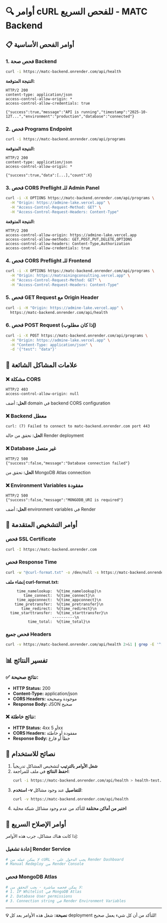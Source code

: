 # 🔍 أوامر cURL للفحص السريع - MATC Backend

## 📋 أوامر الفحص الأساسية

### 1. فحص صحة Backend
```bash
curl -i https://matc-backend.onrender.com/api/health
```

**النتيجة المتوقعة:**
```
HTTP/2 200 
content-type: application/json
access-control-allow-origin: *
access-control-allow-credentials: true

{"success":true,"message":"API is running","timestamp":"2025-10-12T...","environment":"production","database":"connected"}
```

### 2. فحص Programs Endpoint
```bash
curl -i https://matc-backend.onrender.com/api/programs
```

**النتيجة المتوقعة:**
```
HTTP/2 200 
content-type: application/json
access-control-allow-origin: *

{"success":true,"data":[...],"count":X}
```

### 3. فحص CORS Preflight للـ Admin Panel
```bash
curl -i -X OPTIONS https://matc-backend.onrender.com/api/programs \
  -H "Origin: https://admine-lake.vercel.app" \
  -H "Access-Control-Request-Method: GET" \
  -H "Access-Control-Request-Headers: Content-Type"
```

**النتيجة المتوقعة:**
```
HTTP/2 200 
access-control-allow-origin: https://admine-lake.vercel.app
access-control-allow-methods: GET,POST,PUT,DELETE,OPTIONS
access-control-allow-headers: Content-Type,Authorization
access-control-allow-credentials: true
```

### 4. فحص CORS Preflight للـ Frontend
```bash
curl -i -X OPTIONS https://matc-backend.onrender.com/api/programs \
  -H "Origin: https://matrainingconsulting.vercel.app" \
  -H "Access-Control-Request-Method: GET" \
  -H "Access-Control-Request-Headers: Content-Type"
```

### 5. فحص GET Request مع Origin Header
```bash
curl -i -H "Origin: https://admine-lake.vercel.app" \
  https://matc-backend.onrender.com/api/health
```

### 6. فحص POST Request (إذا كان مطلوب)
```bash
curl -i -X POST https://matc-backend.onrender.com/api/programs \
  -H "Origin: https://admine-lake.vercel.app" \
  -H "Content-Type: application/json" \
  -d '{"test": "data"}'
```

## 🚨 علامات المشاكل الشائعة

### ❌ مشكلة CORS
```
HTTP/2 403 
access-control-allow-origin: null
```
**الحل:** أضف domain في backend CORS configuration

### ❌ Backend معطل
```
curl: (7) Failed to connect to matc-backend.onrender.com port 443
```
**الحل:** تحقق من حالة Render deployment

### ❌ Database غير متصل
```
HTTP/2 500
{"success":false,"message":"Database connection failed"}
```
**الحل:** تحقق من MongoDB Atlas connection

### ❌ Environment Variables مفقودة
```
HTTP/2 500
{"success":false,"message":"MONGODB_URI is required"}
```
**الحل:** أضف environment variables في Render

## 🔧 أوامر التشخيص المتقدمة

### فحص SSL Certificate
```bash
curl -I https://matc-backend.onrender.com
```

### فحص Response Time
```bash
curl -w "@curl-format.txt" -o /dev/null -s https://matc-backend.onrender.com/api/health
```

**إنشاء ملف curl-format.txt:**
```
     time_namelookup:  %{time_namelookup}\n
        time_connect:  %{time_connect}\n
     time_appconnect:  %{time_appconnect}\n
    time_pretransfer:  %{time_pretransfer}\n
       time_redirect:  %{time_redirect}\n
  time_starttransfer:  %{time_starttransfer}\n
                     ----------\n
          time_total:  %{time_total}\n
```

### فحص جميع Headers
```bash
curl -v https://matc-backend.onrender.com/api/health 2>&1 | grep -E '^[<>]'
```

## 📊 تفسير النتائج

### ✅ نتائج صحيحة:
- **HTTP Status:** 200
- **Content-Type:** application/json
- **CORS Headers:** موجودة وصحيحة
- **Response Body:** JSON صحيح

### ❌ نتائج خاطئة:
- **HTTP Status:** 4xx أو 5xx
- **CORS Headers:** مفقودة أو خاطئة
- **Response Body:** خطأ أو فارغ

## 🎯 نصائح للاستخدام

1. **شغل الأوامر بالترتيب** لتشخيص المشاكل تدريجياً
2. **احفظ النتائج** في ملف للمراجعة:
   ```bash
   curl -i https://matc-backend.onrender.com/api/health > health-test.txt
   ```
3. **استخدم -v للتفاصيل** عند وجود مشاكل:
   ```bash
   curl -v https://matc-backend.onrender.com/api/health
   ```
4. **اختبر من أماكن مختلفة** للتأكد من عدم وجود مشاكل شبكة محلية

## 🔄 أوامر الإصلاح السريع

إذا كانت هناك مشاكل، جرب هذه الأوامر:

### إعادة تشغيل Render Service
```bash
# لا يمكن عمله من cURL - يجب الدخول على Render Dashboard
# Manual Redeploy من Render Console
```

### فحص MongoDB Atlas
```bash
# لا يمكن فحصه مباشرة - يجب التحقق من:
# 1. IP Whitelist في MongoDB Atlas
# 2. Database User permissions
# 3. Connection string في Render Environment Variables
```

---

**💡 نصيحة:** شغل هذه الأوامر بعد كل deployment للتأكد من أن كل شيء يعمل صحيح!
